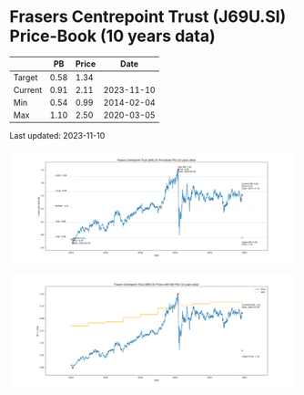 # Frasers Centrepoint Trust (J69U.SI) Price-Book (10 years data)

|     | PB   | Price | Date       |
|-----|------|-------|------------|
| Target | 0.58 | 1.34  |  |
| Current | 0.91 | 2.11  | 2023-11-10 |
| Min | 0.54 | 0.99  | 2014-02-04 |
| Max | 1.10 | 2.50  | 2020-03-05 |

Last updated: 2023-11-10

![Plot of Price-Book ratio for Frasers Centrepoint Trust (J69U.SI)](J69U_pb_10.png)

![Plot of Price with NAV for Frasers Centrepoint Trust (J69U.SI)](J69U_price_nav_10.png)

